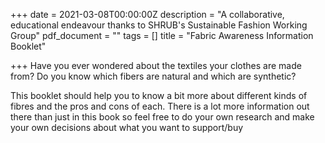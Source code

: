 +++
date = 2021-03-08T00:00:00Z
description = "A collaborative, educational endeavour thanks to SHRUB's Sustainable Fashion Working Group"
pdf_document = ""
tags = []
title = "Fabric Awareness Information Booklet"

+++
Have you ever wondered about the textiles your clothes are made from? Do you know which fibers are natural and which are synthetic?

This booklet should help you to know a bit more about different kinds of fibres and the pros and cons of each. There is a lot more information out there than just in this book so feel free to do your own research and make your own decisions about what you want to support/buy